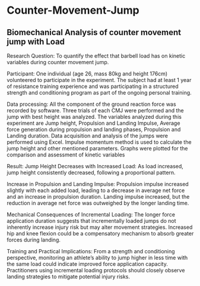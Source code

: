 # Counter-Movement-Jump
## Biomechanical Analysis of counter movement jump with Load

Research Question: To quantify the effect that barbell load has on kinetic variables during counter movement jump. 

Participant: One individual (age 26, mass 80kg and height 176cm) volunteered to participate in the experiment. The subject had at least 1 year of resistance training experience and was participating in a structured strength and conditioning program as part of the ongoing personal training.

Data processing: All the component of the ground reaction force was recorded by software. Three trials of each CMJ were performed and the jump with best height was analyzed. The variables analyzed during this 
experiment are Jump height, Propulsion and Landing Impulse, Average force generation during propulsion and landing phases, Propulsion and Landing duration. Data acquisition and analysis of the 
jumps were performed using Excel. Impulse momentum method is used to calculate the jump height and other mentioned parameters. Graphs were plotted for the comparison and assessment of 
kinetic variables

Result: 
Jump Height Decreases with Increased Load:
As load increased, jump height consistently decreased, following a proportional pattern.

Increase in Propulsion and Landing Impulse:
Propulsion impulse increased slightly with each added load, leading to a decrease in average net force and an increase in propulsion duration.
Landing impulse increased, but the reduction in average net force was outweighed by the longer landing time.

Mechanical Consequences of Incremental Loading:
The longer force application duration suggests that incrementally loaded jumps do not inherently increase injury risk but may alter movement strategies.
Increased hip and knee flexion could be a compensatory mechanism to absorb greater forces during landing.

Training and Practical Implications:
From a strength and conditioning perspective, monitoring an athlete’s ability to jump higher in less time with the same load could indicate improved force application capacity.
Practitioners using incremental loading protocols should closely observe landing strategies to mitigate potential injury risks.
